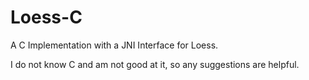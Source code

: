 # Loess-C
A C Implementation with a JNI Interface for Loess.

I do not know C and am not good at it, so any suggestions are helpful.
